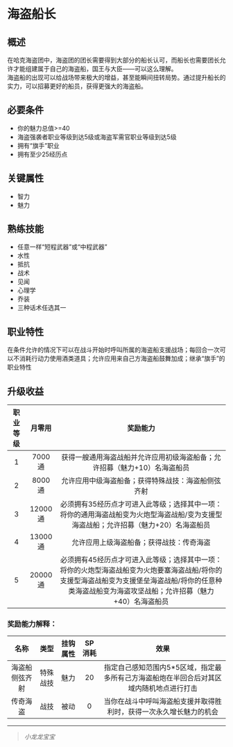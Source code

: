 # 海盗船长

## 概述

在哈克海盗团中，海盗团的团长需要得到大部分的船长认可，而船长也需要团长允许才能组建属于自己的海盗船，国王与大臣——可以这么理解。<br>海盗船的出现可以给战场带来极大的增益，甚至能瞬间扭转局势。通过提升船长的实力，可以招募更好的船员，获得更强大的海盗船。


## 必要条件

* 你的魅力总值>=40
* 海盗强袭者职业等级到达5级或海盗军需官职业等级到达5级
* 拥有“旗手”职业
* 拥有至少25经历点

## 关键属性

* 智力
* 魅力

## 熟练技能

* 任意一样“短程武器”或“中程武器”
* 水性
* 抵抗
* 战术
* 见闻
* 心理学
* 乔装
* 三种话术任选其一
  
## 职业特性

在条件允许的情况下可以在战斗开始时呼叫所属的海盗船支援战场；每回合一次可以不消耗行动力使用酒类道具；允许应用来自己方海盗船鼓舞加成；继承“旗手”的职业特性

## 升级收益

职业等级|月零用|奖励能力
:--:|:--:|:--:
1|7000通|获得一艘通用海盗战船并允许应用初级海盗船备；允许招募（魅力+10）名海盗船员
2|8000通|允许应用中级海盗船备；获得特殊战技：海盗船侧弦齐射
3|12000通|必须拥有35经历点才可进入此等级；选择其中一项：将你的通用海盗战船变为火炮型海盗战船/变为支援型海盗战船；允许招募（魅力+20）名海盗船员
4|13000通|允许应用上级海盗船备；获得战技：传奇海盗
5|20000通|必须拥有45经历点才可进入此等级；选择其中一项：将你的火炮型海盗战船变为火炮要塞海盗战船/将你的支援型海盗战船变为支援堡垒海盗战船/将你的任意种类海盗战船变为海盗攻坚战船；允许招募（魅力+40）名海盗船员

### 奖励能力解释：

名称|类型|挂钩属性|SP消耗|效果
:--:|:--:|:--:|:--:|:--:
海盗船侧弦齐射|特殊战技|魅力|20|指定自己感知范围内5*5区域，指定最多所有己方海盗船炮在半回合后对其区域内随机地点进行打击
传奇海盗|战技|被动|0|当你在战斗中呼叫海盗船支援并取得胜利时，获得一次永久增长魅力的机会

---

> *小龙龙宝宝*